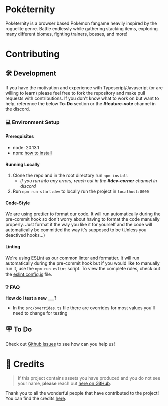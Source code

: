 # Pokéternity

Pokéternity is a browser based Pokémon fangame heavily inspired by the roguelite genre. Battle endlessly while gathering stacking items, exploring many different biomes, fighting trainers, bosses, and more!

# Contributing

## 🛠️ Development

If you have the motivation and experience with Typescript/Javascript (or are willing to learn) please feel free to fork the repository and make pull requests with contributions. If you don't know what to work on but want to help, reference the below **To-Do** section or the **#feature-vote** channel in the discord.

### 💻 Environment Setup

#### Prerequisites

- node: 20.13.1
- npm: [how to install](https://docs.npmjs.com/downloading-and-installing-node-js-and-npm)

#### Running Locally

1. Clone the repo and in the root directory run `npm install`
   - _if you run into any errors, reach out in the **#dev-corner** channel in discord_
2. Run `npm run start:dev` to locally run the project in `localhost:8000`

#### Code-Style

We are using [prettier](https://prettier.io/) to format our code. It will run automatically during the pre-commit hook so don't worry about having to format the code manually properly.
Just format it the way you like it for yourself and the code will automatically be committed the way it's supposed to be (Unless you deactived hooks...)

#### Linting

We're using ESLint as our common linter and formatter. It will run automatically during the pre-commit hook but if you would like to manually run it, use the `npm run eslint` script. To view the complete rules, check out the [eslint.config.js](./eslint.config.js) file.

<!-- ### 📚 Documentation

You can find the auto-generated documentation [here](https://despair-games.github.io/poketernity/main/index.html).
For information on enemy AI, check out the [enemy-ai.md](./docs/enemy-ai.md) file.
For detailed guidelines on documenting your code, refer to the [comments.md](./docs/comments.md) file. -->

### ❔ FAQ

**How do I test a new **\_\_\_**?**

- In the `src/overrides.ts` file there are overrides for most values you'll need to change for testing

<!-- **How do I retrieve the translations?**

- The translations were moved to the [dedicated translation repository](https://github.com/despair-games/poketernity-locales) and are now applied as a submodule in this project.
- The command to retrieve the translations is `git submodule update --init --recursive`. If you still struggle to get it working, please reach out to #dev-corner channel in Discord. -->

## 🪧 To Do

Check out [Github Issues](https://github.com/despair-games/poketernity/issues) to see how can you help us!

# 📝 Credits

> If this project contains assets you have produced and you do not see your name, **please** reach out [here on GitHub](https://github.com/despair-games/poketernity/issues/new).

Thank you to all the wonderful people that have contributed to the project! You can find the credits [here](./CREDITS.md).
